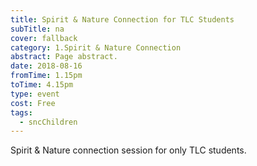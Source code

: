 ```yaml
---
title: Spirit & Nature Connection for TLC Students
subTitle: na
cover: fallback
category: 1.Spirit & Nature Connection
abstract: Page abstract.
date: 2018-08-16
fromTime: 1.15pm
toTime: 4.15pm
type: event
cost: Free
tags:
  - sncChildren
---
```


Spirit & Nature connection session for only TLC students.

